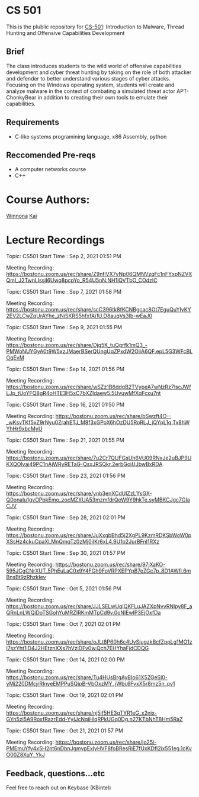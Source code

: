 # CS 501 
This is the plublic repository for [CS-501](https://www.bu.edu/cs/undergraduate/undergraduate-life/courses/topics/):  Introduction to Malware, Thread Hunting and Offensive Capabilities Development

## Brief
The class introduces students to the wild world of offensive capabilities development and cyber threat hunting by taking on the role of both attacker and defender to better understand various stages of cyber attacks. Focusing on the Windows operating system, students will create and analyze malware in the context of combating a simulated threat actor APT-ChonkyBear in addition to creating their own tools to emulate their capabilities.

## Requirements 
- C-like systems programining language, x86 Assembly, python
## Reccomended Pre-reqs
- A computer networks course 
- C++


# Course Authors:
[Winnona](https://twitter.com/__winn)
[Kai](https://twitter.com/KB_Intel)


# Lecture Recordings 


Topic: CS501
Start Time : Sep 2, 2021 01:51 PM

Meeting Recording:
https://bostonu.zoom.us/rec/share/Z9nfiVX7vNp06QMNVzqFc1nFYxpNZVXQmI_J2TwnLlssjl6Uwq8pcpYo_R54U5nN.NH1lQVTbO_COdzIC


Topic: CS501
Start Time : Sep 7, 2021 01:58 PM

Meeting Recording:
https://bostonu.zoom.us/rec/share/scC396tk8fKCNBgcac8Ot7EguQuYIyKY2EV2LCwZqUrAYhe_zNiSKRS5hfxfAi1U.D8auqVs3Ib-wEaJ0


Topic: CS501
Start Time : Sep 9, 2021 01:55 PM

Meeting Recording:
https://bostonu.zoom.us/rec/share/Djg5K_tuQgrfk1mQ3_-PMWoNUYGyA0t9W5xzJMaerBSerQUngUqZPxdW2OiiA6QF.epL5G3WFcBLOqEvM


Topic: CS501
Start Time : Sep 14, 2021 01:56 PM

Meeting Recording:
https://bostonu.zoom.us/rec/share/wSZz1B6ddgB2TVypeA7wNzRz7lscJWfLJp_tUoYFQ8gR4oHTE3H5xC7bXZIdaew5.5UvuwMfXqFcxu7nt



Topic: CS501
Start Time : Sep 16, 2021 01:50 PM

Meeting Recording:
https://bostonu.zoom.us/rec/share/bSwzft4O--_wKsvTKf5xZ9rNyu0ZrahETJ_M8f3xGPoX6hOzDU5RoRLJ_jQYpL1q.Tx8hWYhHr9xbcMyU


Topic: CS501
Start Time : Sep 21, 2021 01:55 PM

Meeting Recording:
https://bostonu.zoom.us/rec/share/7u2Cr7QUFGsUh6VU09RNxJe2uBJP9UKXQOlvai49PC1nAjWRyRETaG-QsxJRSQkr.2erbGoiUJbwBxRDA

Topic: CS501
Start Time : Sep 23, 2021 01:56 PM

Meeting Recording:
https://bostonu.zoom.us/rec/share/ynb3enXCdUlZzL1fsGX-Q0onalu1gvOPbkEmo_zocMZXUA53mzmfdrQeW9Y9hkTe.syMBKCJgc7GIaCJV


Topic: CS501
Start Time : Sep 28, 2021 02:01 PM

Meeting Recording:
https://bostonu.zoom.us/rec/share/JuXxgbBhd5j2XgPL9KzmRDKSbWoW0pXSsHz4ckuCpaXLMnQmqTz0zMj0iIKr6xL4.9U1o2JurBFnI1RXz

Topic: CS501
Start Time : Sep 30, 2021 01:57 PM

Meeting Recording:
https://bostonu.zoom.us/rec/share/97jXaKO-595JCgCNrXUT_5PhEuLaC0x9Y4FGh9FoVRPXEPYpB7eZGc7p_8D1AWfl.6mBnsBt9zRhzkIev


Topic: CS501
Start Time : Oct 5, 2021 01:56 PM

Meeting Recording:
https://bostonu.zoom.us/rec/share/JJLSELwUqIQKFLuJAZXpNvvRNlpy8F_aQRnLnLWQiDoTSGohYuMRZIRKmMTpCd9v.0oNlEwIP3EjOxfDa


Topic: CS501
Start Time : Oct 7, 2021 02:01 PM

Meeting Recording:
https://bostonu.zoom.us/rec/share/oJLt8P60h6c4UvSjugzkBcfZppLg1MO1zI7szYht1lD4J2HEtznXXs7hVziDFv0w.Qch7EHYhaFjdCDQG


Topic: CS501
Start Time : Oct 14, 2021 02:00 PM

Meeting Recording:
https://bostonu.zoom.us/rec/share/Tu4HUsBrgAyBIo61X5ZGeSl0-yMj220DMcjrRInyeEMPPuSQjpB-VbOxzMY_jWbj.6FvxX5r8mz5n_qv1


Topic: CS501
Start Time : Oct 19, 2021 02:01 PM

Meeting Recording:
https://bostonu.zoom.us/rec/share/nj5if5HE3qTYR1eG_x2nix-GYn5zi5A9RoxfRazrEdd-YyIJcNqiHlqRPkUGq0Dg.n27KTbNhT8Hm5RaZ


Topic: CS501
Start Time : Oct 21, 2021 01:57 PM

Meeting Recording:
https://bostonu.zoom.us/rec/share/jo25i-PMEmuYfy4x5H2nt6nDbnJgmypExlyHVF8foBResRiE7fUxKDfl2ix551eg.1cKvO00Z8XqY_YkJ



## Feedback, questions...etc
Feel free to reach out on Keybase (KBintel)

